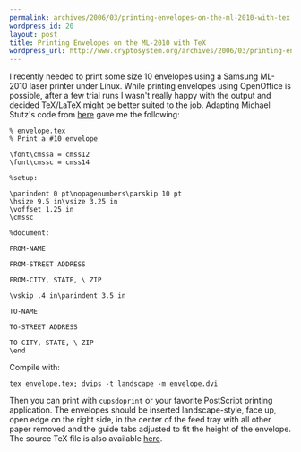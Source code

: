 ```yaml
--- 
permalink: archives/2006/03/printing-envelopes-on-the-ml-2010-with-tex
wordpress_id: 20
layout: post
title: Printing Envelopes on the ML-2010 with TeX
wordpress_url: http://www.cryptosystem.org/archives/2006/03/printing-envelopes-on-the-ml-2010-with-tex/
---
```

I recently needed to print some size 10 envelopes using a Samsung ML-2010 laser printer under Linux. While printing envelopes using OpenOffice is possible, after a few trial runs I wasn't really happy with the output and decided TeX/LaTeX might be better suited to the job. Adapting Michael Stutz's code from [here](http://cbbrowne.com/info/tex.html) gave me the following:

    % envelope.tex
    % Print a #10 envelope
    
    \font\cmssa = cmss12
    \font\cmssc = cmss14
    
    %setup:
    
    \parindent 0 pt\nopagenumbers\parskip 10 pt
    \hsize 9.5 in\vsize 3.25 in
    \voffset 1.25 in
    \cmssc
    
    %document:
    
    FROM-NAME
    
    FROM-STREET ADDRESS
    
    FROM-CITY, STATE, \ ZIP
    
    \vskip .4 in\parindent 3.5 in
    
    TO-NAME
    
    TO-STREET ADDRESS
    
    TO-CITY, STATE, \ ZIP
    \end

Compile with:

    tex envelope.tex; dvips -t landscape -m envelope.dvi

Then you can print with `cupsdoprint` or your favorite PostScript printing application. The envelopes should be inserted landscape-style, face up, open edge on the right side, in the center of the feed tray with all other paper removed and the guide tabs adjusted to fit the height of the envelope. The source TeX file is also available [here](http://cryptosystem.org/projects/latex/envelope.tex).
